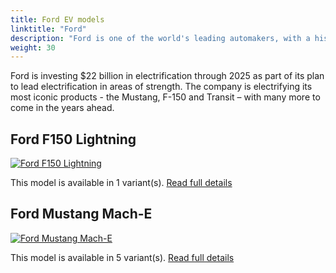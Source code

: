 ```yaml
---
title: Ford EV models
linktitle: "Ford"
description: "Ford is one of the world's leading automakers, with a history of innovation and excellence that spans more than a century. Ford is also committed to leading the transition to a more sustainable and electrified future, with a range of hybrid and electric vehicles (EVs) that offer performance, efficiency, technology and convenience."
weight: 30
---
```

Ford is investing $22 billion in electrification through 2025 as part of its plan to lead electrification in areas of strength. The company is electrifying its most iconic products - the Mustang, F-150 and Transit – with many more to come in the years ahead.


## Ford F150 Lightning

<a href="f150_lightning"><img src="https://media.evkx.net/multimedia/models/ford/f150_lightning/f150_lightning_extended_range/main_1_st.jpg" class="img-fluid" alt="Ford F150 Lightning" ></a>

This model is available in 1 variant(s). 
[Read full details](f150_lightning/)

## Ford Mustang Mach-E

<a href="mustang_mach-e"><img src="https://media.evkx.net/multimedia/models/ford/mustang_mach-e/mustang_mach-e_long_range_awd/main_1_st.jpg" class="img-fluid" alt="Ford Mustang Mach-E" ></a>

This model is available in 5 variant(s). 
[Read full details](mustang_mach-e/)
